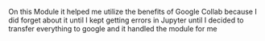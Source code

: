On this Module it helped me utilize the benefits of Google Collab because I did forget about it until I kept getting errors in Jupyter until I decided to transfer everything to google and it handled the module for me
